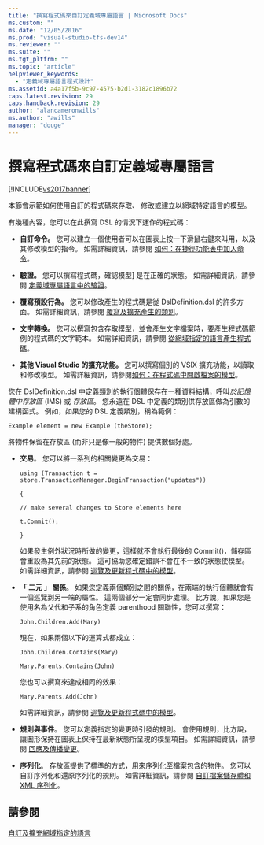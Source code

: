 ```yaml
---
title: "撰寫程式碼來自訂定義域專屬語言 | Microsoft Docs"
ms.custom: ""
ms.date: "12/05/2016"
ms.prod: "visual-studio-tfs-dev14"
ms.reviewer: ""
ms.suite: ""
ms.tgt_pltfrm: ""
ms.topic: "article"
helpviewer_keywords: 
  - "定義域專屬語言程式設計"
ms.assetid: a4a17f5b-9c97-4575-b2d1-3182c1896b72
caps.latest.revision: 29
caps.handback.revision: 29
author: "alancameronwills"
ms.author: "awills"
manager: "douge"
---
```

# 撰寫程式碼來自訂定義域專屬語言
[!INCLUDE[vs2017banner](../code-quality/includes/vs2017banner.md)]

本節會示範如何使用自訂的程式碼來存取、 修改或建立以網域特定語言的模型。  
  
 有幾種內容，您可以在此撰寫 DSL 的情況下運作的程式碼：  
  
-   **自訂命令。** 您可以建立一個使用者可以在圖表上按一下滑鼠右鍵來叫用，以及其修改模型的指令。  如需詳細資訊，請參閱 [如何：在捷徑功能表中加入命令](../Topic/How%20to:%20Add%20a%20Command%20to%20the%20Shortcut%20Menu.md)。  
  
-   **驗證。** 您可以撰寫程式碼，確認模型\] 是在正確的狀態。  如需詳細資訊，請參閱 [定義域專屬語言中的驗證](../modeling/validation-in-a-domain-specific-language.md)。  
  
-   **覆寫預設行為。** 您可以修改產生的程式碼是從 DslDefinition.dsl 的許多方面。  如需詳細資訊，請參閱 [覆寫及擴充產生的類別](../modeling/overriding-and-extending-the-generated-classes.md)。  
  
-   **文字轉換。** 您可以撰寫包含存取模型，並會產生文字檔案時，要產生程式碼範例的程式碼的文字範本。  如需詳細資訊，請參閱 [從網域指定的語言產生程式碼](../modeling/generating-code-from-a-domain-specific-language.md)。  
  
-   **其他 Visual Studio 的擴充功能。** 您可以撰寫個別的 VSIX 擴充功能，以讀取和修改模型。  如需詳細資訊，請參閱[如何：在程式碼中開啟檔案的模型](../modeling/how-to-open-a-model-from-file-in-program-code.md)。  
  
 您在 DslDefinition.dsl 中定義類別的執行個體保存在一種資料結構，呼叫*於記憶體中存放區* \(IMS\) 或 *存放區*。  您永遠在 DSL 中定義的類別供存放區做為引數的建構函式。  例如，如果您的 DSL 定義類別，稱為範例：  
  
 `Example element = new Example (theStore);`  
  
 將物件保留在存放區 \(而非只是像一般的物件\) 提供數個好處。  
  
-   **交易**。  您可以將一系列的相關變更為交易：  
  
     `using (Transaction t = store.TransactionManager.BeginTransaction("updates"))`  
  
     `{`  
  
     `// make several changes to Store elements here`  
  
     `t.Commit();`  
  
     `}`  
  
     如果發生例外狀況時所做的變更，這樣就不會執行最後的 Commit\(\)，儲存區會重設為其先前的狀態。  這可協助您確定錯誤不會在不一致的狀態使模型。  如需詳細資訊，請參閱 [巡覽及更新程式碼中的模型](../modeling/navigating-and-updating-a-model-in-program-code.md)。  
  
-   **「 二元 」 關係**。  如果您定義兩個類別之間的關係，在兩端的執行個體就會有一個巡覽到另一端的屬性。  這兩個部分一定會同步處理。  比方說，如果您是使用名為父代和子系的角色定義 parenthood 關聯性，您可以撰寫：  
  
     `John.Children.Add(Mary)`  
  
     現在，如果兩個以下的運算式都成立：  
  
     `John.Children.Contains(Mary)`  
  
     `Mary.Parents.Contains(John)`  
  
     您也可以撰寫來達成相同的效果：  
  
     `Mary.Parents.Add(John)`  
  
     如需詳細資訊，請參閱 [巡覽及更新程式碼中的模型](../modeling/navigating-and-updating-a-model-in-program-code.md)。  
  
-   **規則與事件**。  您可以定義指定的變更時引發的規則。  會使用規則，比方說，讓圖形保持在圖表上保持在最新狀態所呈現的模型項目。  如需詳細資訊，請參閱 [回應及傳播變更](../modeling/responding-to-and-propagating-changes.md)。  
  
-   **序列化**。  存放區提供了標準的方式，用來序列化至檔案包含的物件。  您可以自訂序列化和還原序列化的規則。  如需詳細資訊，請參閱 [自訂檔案儲存體和 XML 序列化](../modeling/customizing-file-storage-and-xml-serialization.md)。  
  
## 請參閱  
 [自訂及擴充網域指定的語言](../modeling/customizing-and-extending-a-domain-specific-language.md)